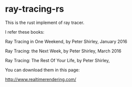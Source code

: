 # ray-tracing-rs

This is the rust implement of ray tracer.

I refer these books:

Ray Tracing in One Weekend, by Peter Shirley, January 2016

Ray Tracing: the Next Week, by Peter Shirley, March 2016

Ray Tracing: The Rest Of Your Life, by Peter Shirley,


You can download them in this page:

http://www.realtimerendering.com/
 
